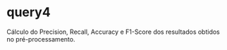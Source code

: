 # query4
Cálculo do Precision, Recall, Accuracy e F1-Score dos resultados obtidos no pré-processamento.
